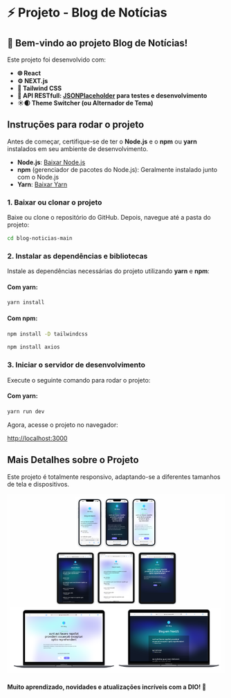 # ⚡ Projeto - Blog de Notícias

## 🚀 Bem-vindo ao projeto Blog de Notícias!

Este projeto foi desenvolvido com:

- **🌐 React**
- **⚙️ NEXT.js**
- **🎨 Tailwind CSS**
- **🔗 API RESTfull: [JSONPlaceholder](https://jsonplaceholder.typicode.com/) para testes e desenvolvimento**
- **☀️🌒 Theme Switcher (ou Alternador de Tema)**

## Instruções para rodar o projeto

Antes de começar, certifique-se de ter o **Node.js** e o **npm** ou **yarn** instalados em seu ambiente de desenvolvimento.

- **Node.js**: [Baixar Node.js](https://nodejs.org/)
- **npm** (gerenciador de pacotes do Node.js): Geralmente instalado junto com o Node.js
- **Yarn**: [Baixar Yarn](https://yarnpkg.com/)

### 1. Baixar ou clonar o projeto

Baixe ou clone o repositório do GitHub. Depois, navegue até a pasta do projeto:

```bash
cd blog-noticias-main
```

### 2. Instalar as dependências e bibliotecas

Instale as dependências necessárias do projeto utilizando **yarn** e **npm**:

#### Com yarn:
```bash
yarn install
```

#### Com npm:
```bash
npm install -D tailwindcss
```

```bash
npm install axios
``` 
### 3. Iniciar o servidor de desenvolvimento

Execute o seguinte comando para rodar o projeto:

#### Com yarn:
```bash
yarn run dev
```

Agora, acesse o projeto no navegador:

[http://localhost:3000](http://localhost:3000)

## Mais Detalhes sobre o Projeto

Este projeto é totalmente responsivo, adaptando-se a diferentes tamanhos de tela e dispositivos.

![Responsividade](./readme.png)

#### Muito aprendizado, novidades e atualizações incríveis com a DIO! 🚀

